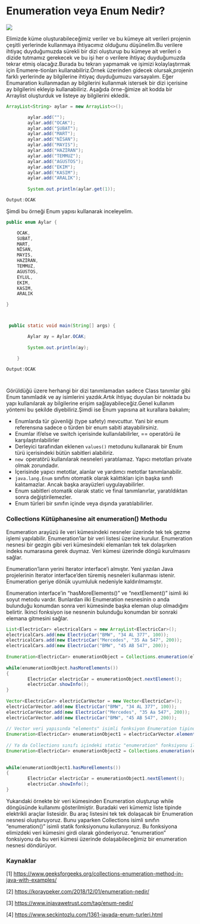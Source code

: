 

# Enumeration veya Enum Nedir?



![](https://www.examtray.com/sites/default/files/styles/wordpress_800x460/public/2020-07/java-enumeration-or-enum-example-tutorial.jpg?itok=Si6TpISL)



Elimizde küme oluşturabileceğimiz veriler ve bu kümeye ait verileri projenin çeşitli yerlerinde kullanmaya ihtiyacımız olduğunu düşünelim.Bu verilere ihtiyaç duyduğumuzda sürekli bir dizi oluşturup bu kümeye ait verileri o dizide tutmamız gerekecek ve bu işi her o verilere ihtiyaç duyduğumuzda tekrar etmiş olacağız.Burada bu tekrarı yapmamak ve işimizi kolaylaştırmak için Enumere-tionları kullanabiliriz.Örnek üzerinden gidecek olursak,projenin farklı yerlerinde ay bilgilerine ihtiyaç duyduğumuzu varsayalım.           Eğer Enumaration kullanmadan ay bilgilerini kullanmak istersek bir dizi içerisine ay bilgilerini ekleyip kullanabiliriz. Aşağıda örne-ğimize ait kodda bir Arraylist oluşturduk ve listeye ay bilgilerini ekledik.

```java
ArrayList<String> aylar = new ArrayList<>();

        aylar.add("");
        aylar.add("OCAK");
        aylar.add("ŞUBAT");
        aylar.add("MART");
        aylar.add("NİSAN");
        aylar.add("MAYIS");
        aylar.add("HAZİRAN");
        aylar.add("TEMMUZ");
        aylar.add("AGUSTOS");
        aylar.add("EKIM");
        aylar.add("KASIM");
        aylar.add("ARALIK");
        
        System.out.println(aylar.get(1));

Output:OCAK

```

Şimdi bu örneği Enum yapısı kullanarak inceleyelim.

```java
public enum Aylar {

    OCAK,
    SUBAT,
    MART,
    NİSAN,
    MAYIS,
    HAZİRAN,
    TEMMUZ,
    AGUSTOS,
    EYLUL,
    EKIM,
    KASIM,
    ARALIK

}



 public static void main(String[] args) {

        Aylar ay = Aylar.OCAK;
         
        System.out.println(ay);

    }

Output:OCAK




```

Görüldüğü üzere herhangi bir dizi tanımlamadan sadece Class tanımlar gibi Enum tanımladık ve ay isimlerini yazdık.Artık ihtiyaç duyulan bir noktada bu yapı kullanılarak ay bilgilerine erişim sağlayabileceğiz.Genel kullanım yöntemi bu şekilde diyebiliriz.Şimdi ise Enum yapısına ait kurallara bakalım;

- Enumlarda tür güvenliği (type safety) mevcuttur. Yani bir enum referensına sadece o türden bir enum sabiti atayabilirsiniz.
- Enumlar if/else ve switch içerisinde kullanılabilirler, == operatörü ile karşılaştırılabilirler
- Derleyici tarafından eklenen `values()` metodunu kullanarak bir Enum türü içerisindeki bütün sabitleri alabiliriz.
- `new `operatörü kullanılarak nesneleri yaratılamaz. Yapıcı metotları private olmak zorundadır.
- İçerisinde yapıcı metotlar, alanlar ve yardımcı metotlar tanımlanabilir.
- `java.lang.Enum` sınıfını otomatik olarak kalıttıkları için başka sınıfı kalıtamazlar. Ancak başka arayüzleri uygulayabilirler.
- Enum sabitleri otomatik olarak static ve final tanımlanırlar, yaratıldıktan sonra değiştirilemezler.
- Enum türleri bir sınıfın içinde veya dışında yaratılabilirler.



### Collections Kütüphanesine ait enumeration() Methodu



Enumeration arayüzü ile veri kümesindeki nesneler üzerinde tek tek gezme işlemi yapılabilir. Enumeration’lar bir veri listesi üzerine kurulur. Enumeration nesnesi bir gezgin gibi veri kümesindeki elemanları tek tek dolaşırken indeks numarasına gerek duymaz. Veri kümesi üzerinde döngü kurulmasını sağlar.

Enumeration’ların yerini Iterator interface’i almıştır. Yeni yazılan Java projelerinin Iterator interface’den türemiş nesneleri kullanması istenir. Enumeration geriye dönük uyumluluk nedeniyle kaldırılmamıştır.

Enumeration interface’in “hasMoreElements()” ve “nextElement()” isimli iki soyut metodu vardır. Bunlardan ilki Enumeration nesnesinin o anda bulunduğu konumdan sonra veri kümesinde başka eleman olup olmadığını belirtir. İkinci fonksiyon ise nesnenin bulunduğu konumdan bir sonraki elemana gitmesini sağlar.

```java
List<ElectricCar> electricalCars = new ArrayList<ElectricCar>();
electricalCars.add(new ElectricCar("BMW", "34 AL 377", 100));
electricalCars.add(new ElectricCar("Mercedes", "35 Aa 547", 200));
electricalCars.add(new ElectricCar("BMW", "45 AB 547", 200));
 
Enumeration<ElectricCar> enumerationObject = Collections.enumeration(electricalCars);
 
while(enumerationObject.hasMoreElements()) 
{       
        ElectricCar electricCar = enumerationObject.nextElement();
        electricCar.showInfo();
}
 
Vector<ElectricCar> electricCarVector = new Vector<ElectricCar>();
electricCarVector.add(new ElectricCar("BMW", "34 AL 377", 100));
electricCarVector.add(new ElectricCar("Mercedes", "35 Aa 547", 200));
electricCarVector.add(new ElectricCar("BMW", "45 AB 547", 200));
 
// Vector veri yapısında "elements" isimli fonksiyon Enumeration tipinde bir nesneyi oluşturup döndürür.
Enumeration<ElectricCar> enumerationObject1 = electricCarVector.elements();
 
// Ya da Collections sınıfı içindeki static "enumeration" fonksiyonu ile Enumeration nesnesi oluşturabiliriz.
Enumeration<ElectricCar> enumerationObject2 = Collections.enumeration(electricCarVector);
 
 
while(enumerationObject1.hasMoreElements()) 
{       
        ElectricCar electricCar = enumerationObject1.nextElement();
        electricCar.showInfo();
}
```

Yukarıdaki örnekte bir veri kümesinden Enumeration oluşturup while döngüsünde kullanımı gösterilmiştir. Buradaki veri kümemiz liste tipinde elektrikli araçlar listesidir. Bu araç listesini tek tek dolaşacak bir Enumeration nesnesi oluşturuyoruz. Bunu yaparken Collections isimli sınıfın “enumeration()” isimli statik fonksiyonunu kullanıyoruz. Bu fonksiyona elimizdeki veri kümesini girdi olarak gönderiyoruz. “enumeration” fonksiyonu da bu veri kümesi üzerinde dolaşabileceğimiz bir enumeration nesnesi döndürüyor.



### Kaynaklar

[1] https://www.geeksforgeeks.org/collections-enumeration-method-in-java-with-examples/

[2] https://koraypeker.com/2018/12/01/enumeration-nedir/

[3] https://www.injavawetrust.com/tag/enum-nedir/

[4] https://www.seckintozlu.com/1361-javada-enum-turleri.html

     
